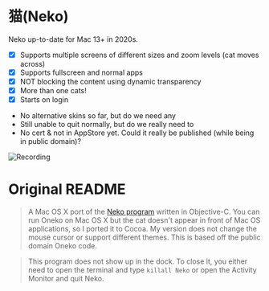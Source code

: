 # 猫(Neko)

Neko up-to-date for Mac 13+ in 2020s.

- [x] Supports multiple screens of different sizes and zoom levels (cat moves across)
- [x] Supports fullscreen and normal apps
- [x] NOT blocking the content using dynamic transparency
- [x] More than one cats!
- [x] Starts on login
- No alternative skins so far, but do we need any
- Still unable to quit normally, but do we really need to
- No cert & not in AppStore yet. Could it really be published (while being in public domain)?

![Recording](attachments/record.gif)

# Original README

> A Mac OS X port of the [Neko program](http://en.wikipedia.org/wiki/Neko_%28computer_program%29) written in Objective-C. You can run Oneko
> on Mac OS X but the cat doesn't appear in front of Mac OS applications, so I
> ported it to Cocoa. My version does not change the mouse cursor or support
> different themes. This is based off the public domain Oneko code.

> This program does not show up in the dock. To close it, you either need to open
> the terminal and type `killall Neko` or open the Activity Monitor and quit
> Neko.
